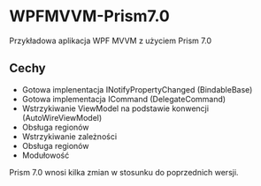 # WPFMVVM-Prism7.0
Przykładowa aplikacja WPF MVVM z użyciem Prism 7.0


## Cechy
- Gotowa implenentacja INotifyPropertyChanged (BindableBase)
- Gotowa implementacja ICommand (DelegateCommand)
- Wstrzykiwanie ViewModel na podstawie konwencji (AutoWireViewModel)
- Obsługa regionów
- Wstrzykiwanie zależności
- Obsługa regionów
- Modułowość


Prism 7.0 wnosi kilka zmian w stosunku do poprzednich wersji.

